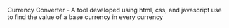 Currency Converter - A tool developed using html, css, and javascript use to find the value of a base currency in every currency
